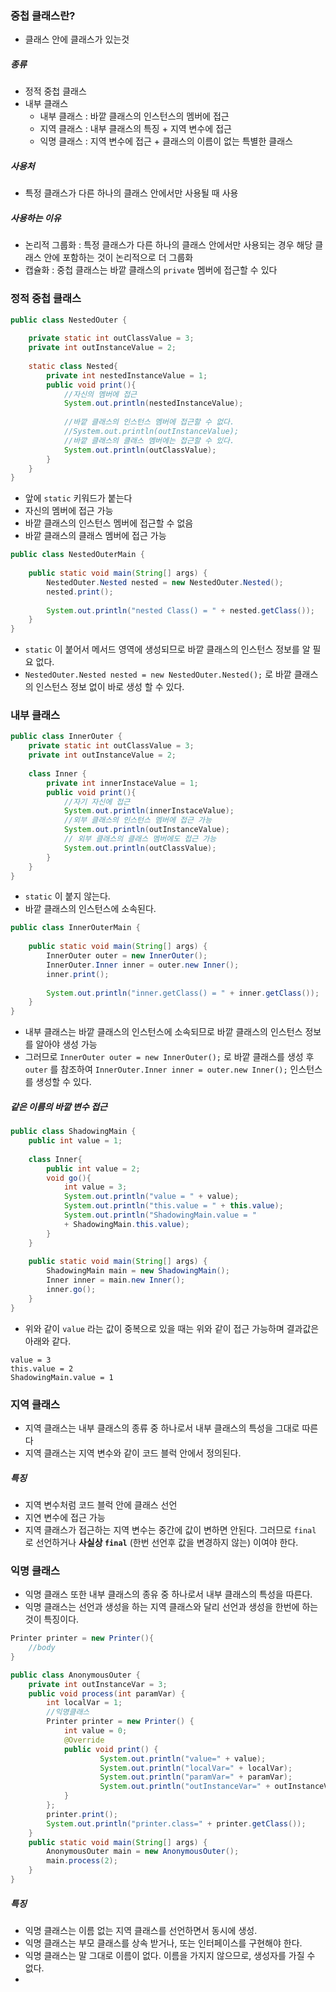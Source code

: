 ### 중첩 클래스란?
- 클래스 안에 클래스가 있는것
##### 종류
- 정적 중첩 클래스
- 내부 클래스
	- 내부 클래스 : 바깥 클래스의 인스턴스의 멤버에 접근
	- 지역 클래스 : 내부 클래스의 특징 + 지역 변수에 접근
	- 익명 클래스 : 지역 변수에 접근 + 클래스의 이름이 없는 특별한 클래스

##### 사용처
- 특정 클래스가 다른 하나의 클래스 안에서만 사용될 때 사용

##### 사용하는 이유
- 논리적 그룹화 : 특정 클래스가 다른 하나의 클래스 안에서만 사용되는 경우 해당 클래스 안에 포함하는 것이 논리적으로 더 그룹화 
- 캡슐화 : 중첩 클래스는 바깥 클래스의 `private` 멤버에 접근할 수 있다

### 정적 중첩 클래스

```java
public class NestedOuter {  
  
    private static int outClassValue = 3;  
    private int outInstanceValue = 2;  
  
    static class Nested{  
        private int nestedInstanceValue = 1;  
        public void print(){  
            //자신의 멤버에 접근  
            System.out.println(nestedInstanceValue);  
  
            //바깥 클래스의 인스턴스 멤버에 접근할 수 없다.  
            //System.out.println(outInstanceValue);  
		    //바깥 클래스의 클래스 멤버에는 접근할 수 있다.
		    System.out.println(outClassValue);  
        }  
    }  
}
```
- 앞에 `static` 키워드가 붙는다
- 자신의 멤버에 접근 가능
- 바깥 클래스의 인스턴스 멤버에 접근할 수 없음
- 바깥 클래스의 클래스 멤버에 접근 가능

```java
public class NestedOuterMain {  
  
    public static void main(String[] args) {  
        NestedOuter.Nested nested = new NestedOuter.Nested();  
        nested.print();  
  
        System.out.println("nested Class() = " + nested.getClass());  
    }  
}
```
- `static` 이 붙어서 메서드 영역에 생성되므로 바깥 클래스의 인스턴스 정보를 알 필요 없다.
- `NestedOuter.Nested nested = new NestedOuter.Nested();` 로 바깥 클래스의 인스턴스 정보 없이 바로 생성 할 수 있다.
### 내부 클래스

```java
public class InnerOuter {  
    private static int outClassValue = 3;  
    private int outInstanceValue = 2;  
  
    class Inner {  
        private int innerInstaceValue = 1;  
        public void print(){  
            //자기 자신에 접근  
            System.out.println(innerInstaceValue);  
            //외부 클래스의 인스턴스 멤버에 접근 가능  
            System.out.println(outInstanceValue);  
            // 외부 클래스의 클래스 멤버에도 접근 가능  
            System.out.println(outClassValue);  
        }  
    }  
}
```
- `static` 이 붙지 않는다.
- 바깥 클래스의 인스턴스에 소속된다.

```java
public class InnerOuterMain {  
  
    public static void main(String[] args) {  
        InnerOuter outer = new InnerOuter();  
        InnerOuter.Inner inner = outer.new Inner();  
        inner.print();  
  
        System.out.println("inner.getClass() = " + inner.getClass());  
    }  
}
```

- 내부 클래스는 바깥 클래스의 인스턴스에 소속되므로 바깥 클래스의 인스턴스 정보를 알아야 생성 가능
- 그러므로 `InnerOuter outer = new InnerOuter();` 로 바깥 클래스를 생성 후 `outer` 를 참조하여 `InnerOuter.Inner inner = outer.new Inner();` 인스턴스를 생성할 수 있다.

##### 같은 이름의 바깥 변수 접근
```java
public class ShadowingMain {  
    public int value = 1;  
  
    class Inner{  
        public int value = 2;  
        void go(){  
            int value = 3;  
            System.out.println("value = " + value);  
            System.out.println("this.value = " + this.value);  
            System.out.println("ShadowingMain.value = " 
            + ShadowingMain.this.value);  
        }  
    }  
  
    public static void main(String[] args) {  
        ShadowingMain main = new ShadowingMain();  
        Inner inner = main.new Inner();  
        inner.go();  
    }  
}
```

- 위와 같이 `value` 라는 값이 중복으로 있을 때는 위와 같이 접근 가능하며 결과값은 아래와 같다.

```
value = 3
this.value = 2
ShadowingMain.value = 1
```

### 지역 클래스
- 지역 클래스는 내부 클래스의 종류 중 하나로서 내부 클래스의 특성을 그대로 따른다
- 지역 클래스는 지역 변수와 같이 코드 블럭 안에서 정의된다.

##### 특징
- 지역 변수처럼 코드 블럭 안에 클래스 선언
- 지연 변수에 접근 가능
- 지역 클래스가 접근하는 지역 변수는 중간에 값이 변하면 안된다. 그러므로 `final` 로 선언하거나 **사실상 `final`** (한번 선언후 값을 변경하지 않는) 이여야 한다.

### 익명 클래스
- 익명 클래스 또한 내부 클래스의 종유 중 하나로서 내부 클래스의 특성을 따른다.
- 익명 클래스는 선언과 생성을 하는 지역 클래스와 달리 선언과 생성을 한번에 하는 것이 특징이다.
```java
Printer printer = new Printer(){
	//body
}
```

```java
public class AnonymousOuter {
	private int outInstanceVar = 3;
	public void process(int paramVar) {
		int localVar = 1;
		//익명클래스
		Printer printer = new Printer() {
			int value = 0;
			@Override
			public void print() {
					System.out.println("value=" + value);
					System.out.println("localVar=" + localVar); 
					System.out.println("paramVar=" + paramVar);
					System.out.println("outInstanceVar=" + outInstanceVar);
			}
		};
		printer.print();
		System.out.println("printer.class=" + printer.getClass());
	}
	public static void main(String[] args) {
		AnonymousOuter main = new AnonymousOuter();
		main.process(2);
	}
}
```

##### 특징
- 익명 클래스는 이름 없는 지역 클래스를 선언하면서 동시에 생성.
- 익명 클래스는 부모 클래스를 상속 받거나, 또는 인터페이스를 구현해야 한다.
- 익명 클래스는 말 그대로 이름이 없다. 이름을 가지지 않으므로, 생성자를 가질 수 없다.
- 

